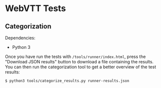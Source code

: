 # WebVTT Tests

## Categorization

Dependencies:
* Python 3

Once you have run the tests with `/tools/runner/index.html`, press the "Download
JSON results" button to download a file containing the results. You can then run
the categorization tool to get a better overview of the test results:

```bash
$ python3 tools/categorize_results.py runner-results.json
```
